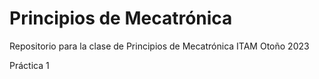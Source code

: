 # Principios de Mecatrónica
Repositorio para la clase de Principios de Mecatrónica ITAM Otoño 2023

Práctica 1
